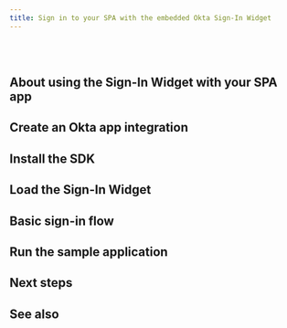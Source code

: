 ```yaml
---
title: Sign in to your SPA with the embedded Okta Sign-In Widget
---
```


<ApiLifecycle access="ie" /><br>
<ApiLifecycle access="Limited GA" /><br>

<StackSelector />

<StackSnippet snippet="nutrition" />

## About using the Sign-In Widget with your SPA app

<StackSnippet snippet="intro" />

## Create an Okta app integration

<StackSnippet snippet="create-app-integration" />

## Install the SDK

<StackSnippet snippet="install-sdk" />

## Load the Sign-In Widget

<StackSnippet snippet="load-app" />

## Basic sign-in flow

<StackSnippet snippet="basic-sign-in" />

## Run the sample application

<StackSnippet snippet="run-sample" />

## Next steps

<StackSnippet snippet="next-steps" />

## See also

<StackSnippet snippet="see-also" />
